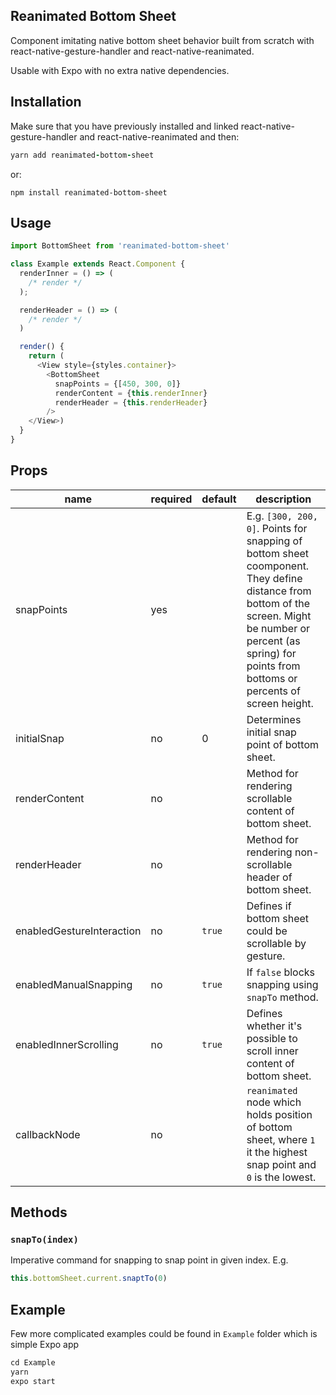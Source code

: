 ## Reanimated Bottom Sheet
Component imitating native bottom sheet behavior built from scratch with react-native-gesture-handler and react-native-reanimated.

Usable with Expo with no extra native dependencies. 

## Installation
Make sure that you have previously installed and linked react-native-gesture-handler and react-native-reanimated and then:

```j
yarn add reanimated-bottom-sheet
```

or:
```
npm install reanimated-bottom-sheet
```


## Usage
```javascript
import BottomSheet from 'reanimated-bottom-sheet'

class Example extends React.Component {
  renderInner = () => (
    /* render */
  );

  renderHeader = () => (
    /* render */
  )

  render() {
    return (
      <View style={styles.container}>
        <BottomSheet
          snapPoints = {[450, 300, 0]}
          renderContent = {this.renderInner}
          renderHeader = {this.renderHeader}
        />
    </View>)
  }
}

```

## Props

| name                      | required | default | description | 
| ------------------------- | -------- | ------- | ------------|
| snapPoints                | yes      |         | E.g. `[300, 200, 0]`. Points for snapping of bottom sheet coomponent. They define distance from bottom of the screen. Might be number or percent (as spring) for points from bottoms or percents of screen height. |
| initialSnap               | no       |    0    | Determines initial snap point of bottom sheet. |
| renderContent             | no       |         | Method for rendering scrollable content of bottom sheet. |
| renderHeader              | no       |         | Method for rendering non-scrollable header of bottom sheet. |
| enabledGestureInteraction | no       | `true`  | Defines if bottom sheet could be scrollable by gesture. | 
| enabledManualSnapping     | no       | `true`  | If `false` blocks snapping using `snapTo` method. | 
| enabledInnerScrolling     | no       | `true`  | Defines whether it's possible to scroll inner content of bottom sheet.
| callbackNode              | no       |         | `reanimated` node which holds position of bottom sheet, where `1` it the highest snap point and `0` is the lowest.  


## Methods
### `snapTo(index)`
Imperative command for snapping to snap point in given index. E.g.

```javascript
this.bottomSheet.current.snaptTo(0)
```

## Example
Few more complicated examples could be found in `Example` folder which is simple Expo app

```javascript
cd Example
yarn
expo start
```
